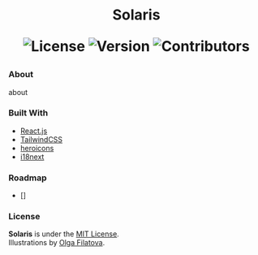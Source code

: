 <h1 align="center">
  Solaris

  ![License](https://img.shields.io/github/license/chxry/sun?style=flat-square)
  ![Version](https://img.shields.io/github/package-json/v/chxry/chxry.github.io?style=flat-square)
  ![Contributors](https://img.shields.io/github/contributors/chxry/sun?style=flat-square)
</h1>

### About
about

### Built With
- [React.js](https://reactjs.org)
- [TailwindCSS](https://tailwindcss.com)
- [heroicons](https://heroicons.com)
- [i18next](https://www.i18next.com)

### Roadmap
- [] 

### License
**Solaris** is under the [MIT License](license.md).\
Illustrations by [Olga Filatova](https://icons8.com/illustrations/author/60ed83d88abd3c77b41f4194).